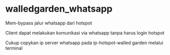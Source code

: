 # walledgarden_whatsapp
Mem-bypass jalur whatsapp dari hotspot

Client dapat melakukan komunikasi via whatsapp tanpa harus login hotspot

Cukup copykan ip server whatsapp pada ip-hotspot-walled garden melalui terminal
